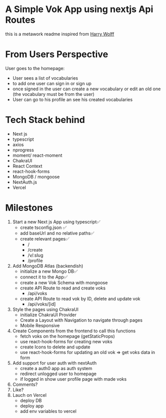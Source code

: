 # A Simple Vok App using nextjs Api Routes

this is a metawork readme inspired from [Harry Wolff](https://www.youtube.com/watch?v=FN03r_jXPxI)

# From Users Perspective

User goes to the homepage:

- User sees a list of vocabularies
- to add one user can sign in or sign up
- once signed in the user can create a new vocabulary or edit an old one (the vocabulary must be from the user)
- User can go to his profile an see his created vocabularies

# Tech Stack behind

- Next js
- typescript
- axios
- nprogress
- moment/ react-moment
- ChakraUI
- React Context
- react-hook-forms
- MongoDB / mongoose
- NextAuth.js
- Vercel

# Milestones

1. Start a new Next js App using typescript✅
   - create tsconfig.json ✅
   - add baseUrl and no relative paths✅
   - create relevant pages✅
     - /
     - /create
     - /v/:slug
     - /profile
2. Add MongoDB Atlas (backendish)
   - initialize a new Mongo DB✅
   - connect it to the App✅
   - create a new Vok Schema with mongoose
   - create API Route to read and create voks
     - /api/voks
   - create API Route to read vok by ID, delete and update vok
     - /api/voks/[id]
3. Style the pages using ChakraUI
   - initialize ChakraUI Provider
   - Create a Layout with Navigation to navigate through pages
   - Mobile Responsive
4. Create Components from the frontend to call this functions
   - fetch voks on the homepage (getStaticProps)
   - use react-hook-forms for creating new voks
   - create Icons to delete and update
   - use react-hook-forms for updating an old vok => get voks data in form
5. Add support for user auth with nextAuth
   - create a auth0 app as auth system
   - redirect unlogged user to homepage
   - if logged in show user profile page with made voks
6. Comments?
7. Like?
8. Lauch on Vercel
   - deploy DB
   - deploy app
   - add env variables to vercel
